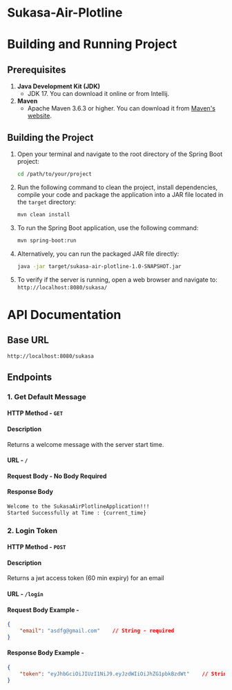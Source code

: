 # Sukasa-Air-Plotline

# Building and Running Project
## Prerequisites
1. **Java Development Kit (JDK)**
    - JDK 17. You can download it online or from Intellij.
2. **Maven**
    - Apache Maven 3.6.3 or higher. You can download it from [Maven's website](https://maven.apache.org/download.cgi).
## Building the Project
1. Open your terminal and navigate to the root directory of the Spring Boot project:
   ```bash
   cd /path/to/your/project
2. Run the following command to clean the project, install dependencies, compile your code and package the application into a JAR file located in the `target` directory:
   ```bash
   mvn clean install
3. To run the Spring Boot application, use the following command:
   ```bash
   mvn spring-boot:run
4. Alternatively, you can run the packaged JAR file directly:
   ```bash
   java -jar target/sukasa-air-plotline-1.0-SNAPSHOT.jar
5. To verify if the server is running, open a web browser and navigate to:
   `http://localhost:8080/sukasa/`

# API Documentation
## Base URL
`http://localhost:8080/sukasa`
## Endpoints
### 1. Get Default Message
#### HTTP Method    -    `GET`
#### Description
Returns a welcome message with the server start time.
#### URL    -    `/`
#### Request Body - No Body Required
#### Response Body
```html
Welcome to the SukasaAirPlotlineApplication!!!
Started Successfully at Time : {current_time}
```
### 2. Login Token
#### HTTP Method    -    `POST`
#### Description
Returns a jwt access token (60 min expiry) for an email
#### URL    -    `/login`
#### Request Body Example -
```json
{
	"email": "asdfg@gmail.com"    // String - required
}
```
#### Response Body Example -
```json
{
	"token": "eyJhbGciOiJIUzI1NiJ9.eyJzdWIiOiJhZG1pbkBzdWt"    // String
}
```

